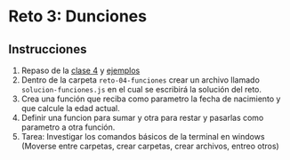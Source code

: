 # Reto 3: Dunciones

## Instrucciones

1. Repaso de la [clase 4](/clases/clase-04-funciones/README.md) y [ejemplos](/clases/clase-03-funciones/ejemplos.js)
2. Dentro de la carpeta `reto-04-funciones` crear un archivo llamado `solucion-funciones.js` en el cual se escribirá la solución del reto.
3. Crea una función que reciba como parametro la fecha de nacimiento y que calcule la edad actual.
4. Definir una funcion para sumar y otra para restar y pasarlas como parametro a otra función.
5. Tarea: Investigar los comandos básicos de la terminal en windows (Moverse entre carpetas, crear carpetas, crear archivos, entreo otros)
